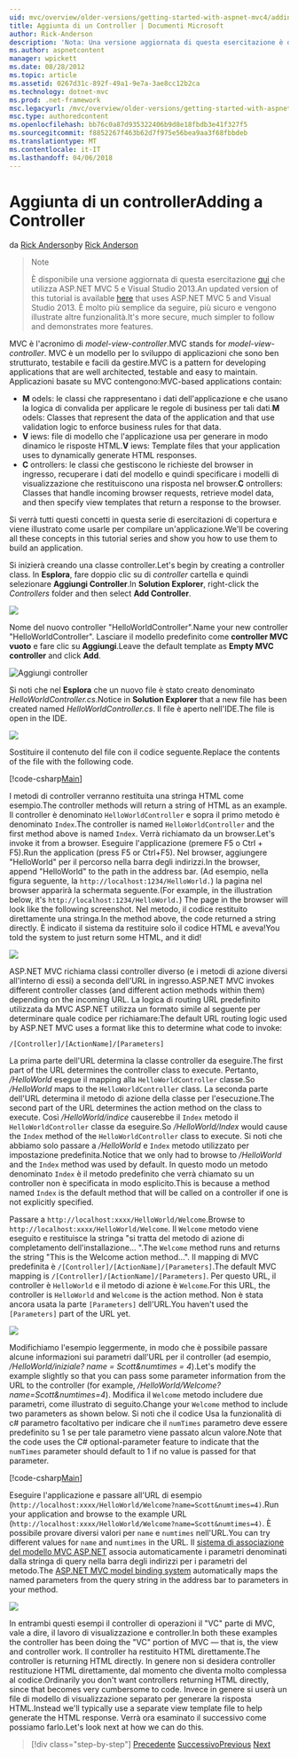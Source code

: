 ```yaml
---
uid: mvc/overview/older-versions/getting-started-with-aspnet-mvc4/adding-a-controller
title: Aggiunta di un Controller | Documenti Microsoft
author: Rick-Anderson
description: 'Nota: Una versione aggiornata di questa esercitazione è disponibile qui che utilizza ASP.NET MVC 5 e Visual Studio 2013. È più sicuro, molto più semplice seguire e demo...'
ms.author: aspnetcontent
manager: wpickett
ms.date: 08/28/2012
ms.topic: article
ms.assetid: 0267d31c-892f-49a1-9e7a-3ae8cc12b2ca
ms.technology: dotnet-mvc
ms.prod: .net-framework
msc.legacyurl: /mvc/overview/older-versions/getting-started-with-aspnet-mvc4/adding-a-controller
msc.type: authoredcontent
ms.openlocfilehash: bb76c0a87d935322406b9d8e18fbdb3e41f327f5
ms.sourcegitcommit: f8852267f463b62d7f975e56bea9aa3f68fbbdeb
ms.translationtype: MT
ms.contentlocale: it-IT
ms.lasthandoff: 04/06/2018
---
```

<a name="adding-a-controller"></a><span data-ttu-id="7c5d8-104">Aggiunta di un controller</span><span class="sxs-lookup"><span data-stu-id="7c5d8-104">Adding a Controller</span></span>
====================
<span data-ttu-id="7c5d8-105">da [Rick Anderson](https://github.com/Rick-Anderson)</span><span class="sxs-lookup"><span data-stu-id="7c5d8-105">by [Rick Anderson](https://github.com/Rick-Anderson)</span></span>

> > [!NOTE]
> > <span data-ttu-id="7c5d8-106">È disponibile una versione aggiornata di questa esercitazione [qui](../../getting-started/introduction/getting-started.md) che utilizza ASP.NET MVC 5 e Visual Studio 2013.</span><span class="sxs-lookup"><span data-stu-id="7c5d8-106">An updated version of this tutorial is available [here](../../getting-started/introduction/getting-started.md) that uses ASP.NET MVC 5 and Visual Studio 2013.</span></span> <span data-ttu-id="7c5d8-107">È molto più semplice da seguire, più sicuro e vengono illustrate altre funzionalità.</span><span class="sxs-lookup"><span data-stu-id="7c5d8-107">It's more secure, much simpler to follow and demonstrates more features.</span></span>


<span data-ttu-id="7c5d8-108">MVC è l'acronimo di *model-view-controller*.</span><span class="sxs-lookup"><span data-stu-id="7c5d8-108">MVC stands for *model-view-controller*.</span></span> <span data-ttu-id="7c5d8-109">MVC è un modello per lo sviluppo di applicazioni che sono ben strutturato, testabile e facili da gestire.</span><span class="sxs-lookup"><span data-stu-id="7c5d8-109">MVC is a pattern for developing applications that are well architected, testable and easy to maintain.</span></span> <span data-ttu-id="7c5d8-110">Applicazioni basate su MVC contengono:</span><span class="sxs-lookup"><span data-stu-id="7c5d8-110">MVC-based applications contain:</span></span>

- <span data-ttu-id="7c5d8-111">**M** odels: le classi che rappresentano i dati dell'applicazione e che usano la logica di convalida per applicare le regole di business per tali dati.</span><span class="sxs-lookup"><span data-stu-id="7c5d8-111">**M** odels: Classes that represent the data of the application and that use validation logic to enforce business rules for that data.</span></span>
- <span data-ttu-id="7c5d8-112">**V** iews: file di modello che l'applicazione usa per generare in modo dinamico le risposte HTML.</span><span class="sxs-lookup"><span data-stu-id="7c5d8-112">**V** iews: Template files that your application uses to dynamically generate HTML responses.</span></span>
- <span data-ttu-id="7c5d8-113">**C** ontrollers: le classi che gestiscono le richieste del browser in ingresso, recuperare i dati del modello e quindi specificare i modelli di visualizzazione che restituiscono una risposta nel browser.</span><span class="sxs-lookup"><span data-stu-id="7c5d8-113">**C** ontrollers: Classes that handle incoming browser requests, retrieve model data, and then specify view templates that return a response to the browser.</span></span>

<span data-ttu-id="7c5d8-114">Si verrà tutti questi concetti in questa serie di esercitazioni di copertura e viene illustrato come usarle per compilare un'applicazione.</span><span class="sxs-lookup"><span data-stu-id="7c5d8-114">We'll be covering all these concepts in this tutorial series and show you how to use them to build an application.</span></span>

<span data-ttu-id="7c5d8-115">Si inizierà creando una classe controller.</span><span class="sxs-lookup"><span data-stu-id="7c5d8-115">Let's begin by creating a controller class.</span></span> <span data-ttu-id="7c5d8-116">In **Esplora**, fare doppio clic su di *controller* cartella e quindi selezionare **Aggiungi Controller**.</span><span class="sxs-lookup"><span data-stu-id="7c5d8-116">In **Solution Explorer**, right-click the *Controllers* folder and then select **Add Controller**.</span></span>

![](adding-a-controller/_static/image1.png)

<span data-ttu-id="7c5d8-117">Nome del nuovo controller &quot;HelloWorldController&quot;.</span><span class="sxs-lookup"><span data-stu-id="7c5d8-117">Name your new controller &quot;HelloWorldController&quot;.</span></span> <span data-ttu-id="7c5d8-118">Lasciare il modello predefinito come **controller MVC vuoto** e fare clic su **Aggiungi**.</span><span class="sxs-lookup"><span data-stu-id="7c5d8-118">Leave the default template as **Empty MVC controller** and click **Add**.</span></span>

![Aggiungi controller](adding-a-controller/_static/image2.png)

<span data-ttu-id="7c5d8-120">Si noti che nel **Esplora** che un nuovo file è stato creato denominato *HelloWorldController.cs*.</span><span class="sxs-lookup"><span data-stu-id="7c5d8-120">Notice in **Solution Explorer** that a new file has been created named *HelloWorldController.cs*.</span></span> <span data-ttu-id="7c5d8-121">Il file è aperto nell'IDE.</span><span class="sxs-lookup"><span data-stu-id="7c5d8-121">The file is open in the IDE.</span></span>

![](adding-a-controller/_static/image3.png)

<span data-ttu-id="7c5d8-122">Sostituire il contenuto del file con il codice seguente.</span><span class="sxs-lookup"><span data-stu-id="7c5d8-122">Replace the contents of the file with the following code.</span></span>

[!code-csharp[Main](adding-a-controller/samples/sample1.cs)]

<span data-ttu-id="7c5d8-123">I metodi di controller verranno restituita una stringa HTML come esempio.</span><span class="sxs-lookup"><span data-stu-id="7c5d8-123">The controller methods will return a string of HTML as an example.</span></span> <span data-ttu-id="7c5d8-124">Il controller è denominato `HelloWorldController` e sopra il primo metodo è denominato `Index`.</span><span class="sxs-lookup"><span data-stu-id="7c5d8-124">The controller is named `HelloWorldController` and the first method above is named `Index`.</span></span> <span data-ttu-id="7c5d8-125">Verrà richiamato da un browser.</span><span class="sxs-lookup"><span data-stu-id="7c5d8-125">Let's invoke it from a browser.</span></span> <span data-ttu-id="7c5d8-126">Eseguire l'applicazione (premere F5 o Ctrl + F5).</span><span class="sxs-lookup"><span data-stu-id="7c5d8-126">Run the application (press F5 or Ctrl+F5).</span></span> <span data-ttu-id="7c5d8-127">Nel browser, aggiungere &quot;HelloWorld&quot; per il percorso nella barra degli indirizzi.</span><span class="sxs-lookup"><span data-stu-id="7c5d8-127">In the browser, append &quot;HelloWorld&quot; to the path in the address bar.</span></span> <span data-ttu-id="7c5d8-128">(Ad esempio, nella figura seguente, la `http://localhost:1234/HelloWorld.`) la pagina nel browser apparirà la schermata seguente.</span><span class="sxs-lookup"><span data-stu-id="7c5d8-128">(For example, in the illustration below, it's `http://localhost:1234/HelloWorld.`) The page in the browser will look like the following screenshot.</span></span> <span data-ttu-id="7c5d8-129">Nel metodo, il codice restituito direttamente una stringa.</span><span class="sxs-lookup"><span data-stu-id="7c5d8-129">In the method above, the code returned a string directly.</span></span> <span data-ttu-id="7c5d8-130">È indicato il sistema da restituire solo il codice HTML e aveva!</span><span class="sxs-lookup"><span data-stu-id="7c5d8-130">You told the system to just return some HTML, and it did!</span></span>

![](adding-a-controller/_static/image4.png)

<span data-ttu-id="7c5d8-131">ASP.NET MVC richiama classi controller diverso (e i metodi di azione diversi all'interno di essi) a seconda dell'URL in ingresso.</span><span class="sxs-lookup"><span data-stu-id="7c5d8-131">ASP.NET MVC invokes different controller classes (and different action methods within them) depending on the incoming URL.</span></span> <span data-ttu-id="7c5d8-132">La logica di routing URL predefinito utilizzata da MVC ASP.NET utilizza un formato simile al seguente per determinare quale codice per richiamare:</span><span class="sxs-lookup"><span data-stu-id="7c5d8-132">The default URL routing logic used by ASP.NET MVC uses a format like this to determine what code to invoke:</span></span>

`/[Controller]/[ActionName]/[Parameters]`

<span data-ttu-id="7c5d8-133">La prima parte dell'URL determina la classe controller da eseguire.</span><span class="sxs-lookup"><span data-stu-id="7c5d8-133">The first part of the URL determines the controller class to execute.</span></span> <span data-ttu-id="7c5d8-134">Pertanto, */HelloWorld* esegue il mapping alla `HelloWorldController` classe.</span><span class="sxs-lookup"><span data-stu-id="7c5d8-134">So */HelloWorld* maps to the `HelloWorldController` class.</span></span> <span data-ttu-id="7c5d8-135">La seconda parte dell'URL determina il metodo di azione della classe per l'esecuzione.</span><span class="sxs-lookup"><span data-stu-id="7c5d8-135">The second part of the URL determines the action method on the class to execute.</span></span> <span data-ttu-id="7c5d8-136">Così */HelloWorld/indice* causerebbe il `Index` metodo il `HelloWorldController` classe da eseguire.</span><span class="sxs-lookup"><span data-stu-id="7c5d8-136">So */HelloWorld/Index* would cause the `Index` method of the `HelloWorldController` class to execute.</span></span> <span data-ttu-id="7c5d8-137">Si noti che abbiamo solo passare a */HelloWorld* e `Index` metodo utilizzato per impostazione predefinita.</span><span class="sxs-lookup"><span data-stu-id="7c5d8-137">Notice that we only had to browse to */HelloWorld* and the `Index` method was used by default.</span></span> <span data-ttu-id="7c5d8-138">In questo modo un metodo denominato `Index` è il metodo predefinito che verrà chiamato su un controller non è specificata in modo esplicito.</span><span class="sxs-lookup"><span data-stu-id="7c5d8-138">This is because a method named `Index` is the default method that will be called on a controller if one is not explicitly specified.</span></span>

<span data-ttu-id="7c5d8-139">Passare a `http://localhost:xxxx/HelloWorld/Welcome`.</span><span class="sxs-lookup"><span data-stu-id="7c5d8-139">Browse to `http://localhost:xxxx/HelloWorld/Welcome`.</span></span> <span data-ttu-id="7c5d8-140">Il `Welcome` metodo viene eseguito e restituisce la stringa &quot;si tratta del metodo di azione di completamento dell'installazione... &quot;.</span><span class="sxs-lookup"><span data-stu-id="7c5d8-140">The `Welcome` method runs and returns the string &quot;This is the Welcome action method...&quot;.</span></span> <span data-ttu-id="7c5d8-141">Il mapping di MVC predefinita è `/[Controller]/[ActionName]/[Parameters]`.</span><span class="sxs-lookup"><span data-stu-id="7c5d8-141">The default MVC mapping is `/[Controller]/[ActionName]/[Parameters]`.</span></span> <span data-ttu-id="7c5d8-142">Per questo URL, il controller è `HelloWorld` e il metodo di azione è `Welcome`.</span><span class="sxs-lookup"><span data-stu-id="7c5d8-142">For this URL, the controller is `HelloWorld` and `Welcome` is the action method.</span></span> <span data-ttu-id="7c5d8-143">Non è stata ancora usata la parte `[Parameters]` dell'URL.</span><span class="sxs-lookup"><span data-stu-id="7c5d8-143">You haven't used the `[Parameters]` part of the URL yet.</span></span>

![](adding-a-controller/_static/image5.png)

<span data-ttu-id="7c5d8-144">Modifichiamo l'esempio leggermente, in modo che è possibile passare alcune informazioni sui parametri dall'URL per il controller (ad esempio, */HelloWorld/iniziale? name = Scott&amp;numtimes = 4*).</span><span class="sxs-lookup"><span data-stu-id="7c5d8-144">Let's modify the example slightly so that you can pass some parameter information from the URL to the controller (for example, */HelloWorld/Welcome?name=Scott&amp;numtimes=4*).</span></span> <span data-ttu-id="7c5d8-145">Modifica il `Welcome` metodo includere due parametri, come illustrato di seguito.</span><span class="sxs-lookup"><span data-stu-id="7c5d8-145">Change your `Welcome` method to include two parameters as shown below.</span></span> <span data-ttu-id="7c5d8-146">Si noti che il codice Usa la funzionalità di c# parametro facoltativo per indicare che il `numTimes` parametro deve essere predefinito su 1 se per tale parametro viene passato alcun valore.</span><span class="sxs-lookup"><span data-stu-id="7c5d8-146">Note that the code uses the C# optional-parameter feature to indicate that the `numTimes` parameter should default to 1 if no value is passed for that parameter.</span></span>

[!code-csharp[Main](adding-a-controller/samples/sample2.cs)]

<span data-ttu-id="7c5d8-147">Eseguire l'applicazione e passare all'URL di esempio (`http://localhost:xxxx/HelloWorld/Welcome?name=Scott&numtimes=4)`.</span><span class="sxs-lookup"><span data-stu-id="7c5d8-147">Run your application and browse to the example URL (`http://localhost:xxxx/HelloWorld/Welcome?name=Scott&numtimes=4)`.</span></span> <span data-ttu-id="7c5d8-148">È possibile provare diversi valori per `name` e `numtimes` nell'URL.</span><span class="sxs-lookup"><span data-stu-id="7c5d8-148">You can try different values for `name` and `numtimes` in the URL.</span></span> <span data-ttu-id="7c5d8-149">Il [sistema di associazione del modello MVC ASP.NET](http://odetocode.com/Blogs/scott/archive/2009/04/27/6-tips-for-asp-net-mvc-model-binding.aspx) associa automaticamente i parametri denominati dalla stringa di query nella barra degli indirizzi per i parametri del metodo.</span><span class="sxs-lookup"><span data-stu-id="7c5d8-149">The [ASP.NET MVC model binding system](http://odetocode.com/Blogs/scott/archive/2009/04/27/6-tips-for-asp-net-mvc-model-binding.aspx) automatically maps the named parameters from the query string in the address bar to parameters in your method.</span></span>

![](adding-a-controller/_static/image6.png)

<span data-ttu-id="7c5d8-150">In entrambi questi esempi il controller di operazioni il &quot;VC&quot; parte di MVC, vale a dire, il lavoro di visualizzazione e controller.</span><span class="sxs-lookup"><span data-stu-id="7c5d8-150">In both these examples the controller has been doing the &quot;VC&quot; portion of MVC — that is, the view and controller work.</span></span> <span data-ttu-id="7c5d8-151">Il controller ha restituito HTML direttamente.</span><span class="sxs-lookup"><span data-stu-id="7c5d8-151">The controller is returning HTML directly.</span></span> <span data-ttu-id="7c5d8-152">In genere non si desidera controller restituzione HTML direttamente, dal momento che diventa molto complessa al codice.</span><span class="sxs-lookup"><span data-stu-id="7c5d8-152">Ordinarily you don't want controllers returning HTML directly, since that becomes very cumbersome to code.</span></span> <span data-ttu-id="7c5d8-153">Invece in genere si userà un file di modello di visualizzazione separato per generare la risposta HTML.</span><span class="sxs-lookup"><span data-stu-id="7c5d8-153">Instead we'll typically use a separate view template file to help generate the HTML response.</span></span> <span data-ttu-id="7c5d8-154">Verrà ora esaminato il successivo come possiamo farlo.</span><span class="sxs-lookup"><span data-stu-id="7c5d8-154">Let's look next at how we can do this.</span></span>

> [!div class="step-by-step"]
> <span data-ttu-id="7c5d8-155">[Precedente](intro-to-aspnet-mvc-4.md)
> [Successivo](adding-a-view.md)</span><span class="sxs-lookup"><span data-stu-id="7c5d8-155">[Previous](intro-to-aspnet-mvc-4.md)
[Next](adding-a-view.md)</span></span>
